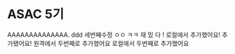 # ASAC 5기
AAAAAAAAAAAAAA.
ddd
세번째수정 ㅇㅇ
ㅋㅋ
재 밌 다 !
로컬에서 추가했어요!
추가됐어요!
원격에서 두번째로 추가했어요
로컬에서 두번째로 추가했어요

